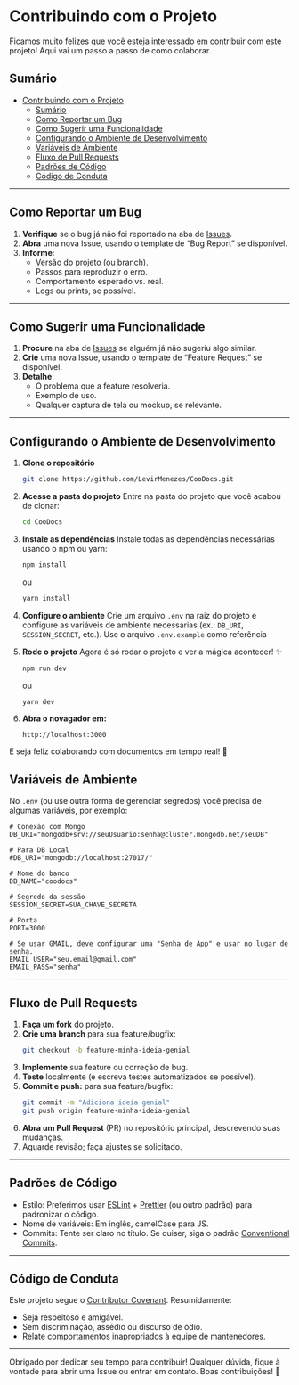 # Contribuindo com o Projeto

Ficamos muito felizes que você esteja interessado em contribuir com este projeto! Aqui vai um passo a passo de como colaborar.

## Sumário

- [Contribuindo com o Projeto](#contribuindo-com-o-projeto)
  - [Sumário](#sumário)
  - [Como Reportar um Bug](#como-reportar-um-bug)
  - [Como Sugerir uma Funcionalidade](#como-sugerir-uma-funcionalidade)
  - [Configurando o Ambiente de Desenvolvimento](#configurando-o-ambiente-de-desenvolvimento)
  - [Variáveis de Ambiente](#variáveis-de-ambiente)
  - [Fluxo de Pull Requests](#fluxo-de-pull-requests)
  - [Padrões de Código](#padrões-de-código)
  - [Código de Conduta](#código-de-conduta)

---

## Como Reportar um Bug

1. **Verifique** se o bug já não foi reportado na aba de [Issues](../../issues).
2. **Abra** uma nova Issue, usando o template de “Bug Report” se disponível.
3. **Informe**:
   - Versão do projeto (ou branch).
   - Passos para reproduzir o erro.
   - Comportamento esperado vs. real.
   - Logs ou prints, se possível.

---

## Como Sugerir uma Funcionalidade

1. **Procure** na aba de [Issues](../../issues) se alguém já não sugeriu algo similar.
2. **Crie** uma nova Issue, usando o template de “Feature Request” se disponível.
3. **Detalhe**:
   - O problema que a feature resolveria.
   - Exemplo de uso.
   - Qualquer captura de tela ou mockup, se relevante.

---

## Configurando o Ambiente de Desenvolvimento

1. **Clone o repositório**
   ```bash
   git clone https://github.com/LevirMenezes/CooDocs.git
   ```

2. **Acesse a pasta do projeto**
   Entre na pasta do projeto que você acabou de clonar:
   ```bash
   cd CooDocs
   ```

3. **Instale as dependências**
   Instale todas as dependências necessárias usando o npm ou yarn:
   ```bash
   npm install
   ```

   ou
   ```bash
   yarn install
   ```

4. **Configure o ambiente**
  Crie um arquivo `.env` na raiz do projeto e configure as variáveis de ambiente necessárias (ex.: `DB_URI`, `SESSION_SECRET`, etc.). Use o arquivo `.env.example` como referência

5. **Rode o projeto**
   Agora é só rodar o projeto e ver a mágica acontecer! ✨
   ```bash
   npm run dev
   ```

   ou
   ```bash
   yarn dev
   ```

6. **Abra o novagador em:**
   ```arduino
   http://localhost:3000
   ```
  E seja feliz colaborando com documentos em tempo real! 🎉

## Variáveis de Ambiente

No `.env` (ou use outra forma de gerenciar segredos) você precisa de algumas variáveis, por exemplo:

  ```env
  # Conexão com Mongo
  DB_URI="mongodb+srv://seuUsuario:senha@cluster.mongodb.net/seuDB"

  # Para DB Local
  #DB_URI="mongodb://localhost:27017/"

  # Nome do banco
  DB_NAME="coodocs"

  # Segredo da sessão
  SESSION_SECRET=SUA_CHAVE_SECRETA

  # Porta
  PORT=3000

  # Se usar GMAIL, deve configurar uma "Senha de App" e usar no lugar de senha.
  EMAIL_USER="seu.email@gmail.com"
  EMAIL_PASS="senha"
  ```

---

## Fluxo de Pull Requests

1. **Faça um fork** do projeto.
2. **Crie uma branch** para sua feature/bugfix:
   ```bash
   git checkout -b feature-minha-ideia-genial
   ```
3. **Implemente** sua feature ou correção de bug.
4. **Teste** localmente (e escreva testes automatizados se possível).
5. **Commit e push:** para sua feature/bugfix:
   ```bash
   git commit -m "Adiciona ideia genial"
   git push origin feature-minha-ideia-genial
   ```
6. **Abra um Pull Request** (PR) no repositório principal, descrevendo suas mudanças.
7. Aguarde revisão; faça ajustes se solicitado.

---

## Padrões de Código

  - Estilo: Preferimos usar [ESLint](https://eslint.org) + [Prettier](https://prettier.io) (ou outro padrão) para padronizar o código.
  - Nome de variáveis: Em inglês, camelCase para JS.
  - Commits: Tente ser claro no título. Se quiser, siga o padrão [Conventional Commits](https://www.conventionalcommits.org/en/v1.0.0/).

---

## Código de Conduta

Este projeto segue o [Contributor Covenant](https://www.contributor-covenant.org). Resumidamente:

  - Seja respeitoso e amigável.
  - Sem discriminação, assédio ou discurso de ódio.
  - Relate comportamentos inapropriados à equipe de mantenedores.

---

Obrigado por dedicar seu tempo para contribuir! Qualquer dúvida, fique à vontade para abrir uma Issue ou entrar em contato. Boas contribuições! 🎉
